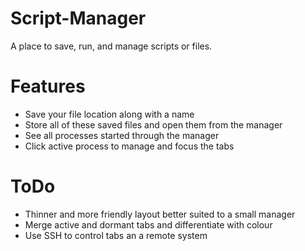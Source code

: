 # Script-Manager
A place to save, run, and manage scripts or files.

# Features
- Save your file location along with a name
- Store all of these saved files and open them from the manager
- See all processes started through the manager
- Click active process to manage and focus the tabs

# ToDo
- Thinner and more friendly layout better suited to a small manager
- Merge active and dormant tabs and differentiate with colour
- Use SSH to control tabs an a remote system
